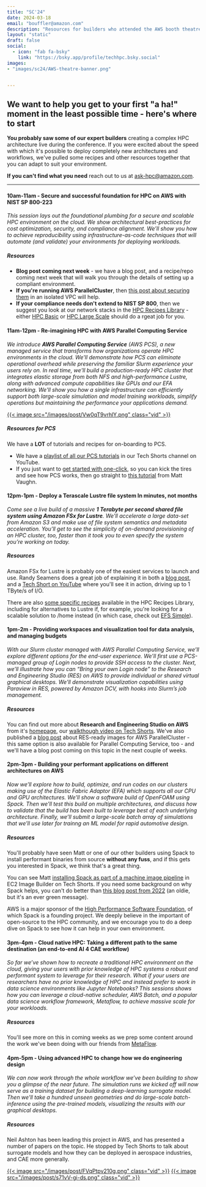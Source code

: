 ```yaml
---
title: "SC'24"
date: 2024-03-18
email: "bouffler@amazon.com"
description: "Resources for builders who attended the AWS booth theatre at SC'24 in Atlanta."
layout: "static"
draft: false
social:
  - icon: "fab fa-bsky"
    link: "https://bsky.app/profile/techhpc.bsky.social"
images:
- "images/sc24/AWS-theatre-banner.png"


---
```


<style>
.iconcenter {
  float:center !important;
  width:180px;
  padding: 0px;
  }
.iconmap {
  width:240px;
  padding: 0px;
  }
</style>

<style>
.vid {
  float:right !important;
  width:350px;
  padding: 10px;
  }
</style>

## We want to help you get to your first "a ha!" moment in the least possible time - here's where to start

**You probably saw some of our expert builders** creating a complex HPC architecture live during the conference. If you were excited about the speed with which it's possible to deploy completely new architectures and workflows, we've pulled some recipes and other resources together that you can adapt to suit your environment.

**If you can't find what you need** reach out to us at ask-hpc@amazon.com.

----

#### 10am-11am - **Secure and successful foundation for HPC on AWS with NIST SP 800-223**
*This session lays out the foundational plumbing for a secure and scalable HPC environment on the cloud. We show architectural best-practices for cost optimization, security, and compliance alignment. We’ll show you how to achieve reproducibility using infrastructure-as-code techniques that will automate (and validate) your environments for deploying workloads.*

##### Resources
* **Blog post coming next week** - we have a blog post, and a recipe/repo coming next week that will walk you through the details of setting up a compliant environment.
* **If you're running AWS ParallelCluster**, then [this post about securing them](https://aws.amazon.com/blogs/hpc/securing-hpc-on-aws-isolated-clusters/) in an isolated VPC will help.
* **If your compliance needs don't extend to NIST SP 800**, then we suggest you look at our network stacks in the [HPC Recipes Library](https://github.com/aws-samples/aws-hpc-recipes/tree/main) - either [HPC Basic](https://github.com/aws-samples/aws-hpc-recipes/tree/main/recipes/net/hpc_basic) or [HPC Large Scale](https://github.com/aws-samples/aws-hpc-recipes/tree/main/recipes/net/hpc_large_scale) should do a rgeat job for you.

#### 11am-12pm - **Re-imagining HPC with AWS Parallel Computing Service**
*We introduce **AWS Parallel Computing Service** (AWS PCS), a new managed service that transforms how organizations operate HPC environments in the cloud. We'll demonstrate how PCS can eliminate operational overhead while preserving the familiar Slurm experience your users rely on. In real time, we'll build a production-ready HPC cluster that integrates elastic storage from both NFS and high-performance Lustre, along with advanced compute capabilities like GPUs and our EFA networking. We'll show you how a single infrastructure can efficiently support both large-scale simulation and model training workloads, simplify operations but maintaining the performance your applications demand.*

<a target="pcs" href="https://youtu.be/Vw0qT9vrhlY">{{< image src="/images/post/Vw0qT9vrhlY.png" class="vid" >}}</a>

##### Resources for PCS

We have a **LOT** of tutorials and recipes for on-boarding to PCS.

* We have a [playlist of all our PCS tutorials](https://www.youtube.com/playlist?list=PL6tstO5J3TRGPTfz6C4XY3gT6Fg70nAPN) in our Tech Shorts channel on YouTube.
* If you just want to [get started with one-click](https://youtu.be/Vw0qT9vrhlY), so you can kick the tires and see how PCS works, then go straight to [this tutorial](https://youtu.be/Vw0qT9vrhlY) from Matt Vaughn.

#### 12pm-1pm - **Deploy a Terascale Lustre file system In minutes, not months**
*Come see a live build of a massive **1 Terabyte per second shared file system using Amazon FSx for Lustre**. We’ll accelerate a large data-set from Amazon S3 and make use of file system semantics and metadata acceleration. You’ll get to see the simplicity of on-demand provisioning of an HPC cluster, too, faster than it took you to even specify the system you’re working on today.*

##### Resources

Amazon FSx for Lustre is probably one of the easiest services to launch and use. Randy Seamens does a great job of explaining it in both a [blog post](https://aws.amazon.com/blogs/hpc/build-and-deploy-a-1-tb-s-file-system-in-under-an-hour/), and a [Tech Short on YouTube](https://www.youtube.com/watch?v=Nm3j5PWPFrY) where you'll see it in action, driving up to 1 TByte/s of I/O.

There are also [some specific recipes](https://github.com/aws-samples/aws-hpc-recipes/tree/main/recipes/storage) available in the HPC Recipes Library, including for alternatives to Lustre if, for example, you're looking for a scalable solution to /home instead (in which case, check out [EFS Simple](https://github.com/aws-samples/aws-hpc-recipes/tree/main/recipes/storage/efs_simple)).

#### 1pm-2m - **Providing workspaces and visualization tool for data analysis, and managing budgets**
*With our Slurm cluster managed with AWS Parallel Computing Service, we’ll explore different options for the end-user experience. We’ll first use a PCS-managed group of Login nodes to provide SSH access to the cluster. Next, we’ll illustrate how you can “Bring your own Login node” to the Research and Engineering Studio (RES) on AWS to provide individual or shared virtual graphical desktops. We’ll demonstrate visualization capabilities using Paraview in RES, powered by Amazon DCV, with hooks into Slurm’s job management.*

##### Resources

You can find out more about **Research and Engineering Studio on AWS** from it's [homepage](https://aws.amazon.com/hpc/res/), our [walkthough video on Tech Shorts](https://www.youtube.com/watch?v=2Nku6MWDwT0). We've also published a [blog post](https://youtu.be/U7zue5GJwco) about RES-ready images for AWS ParallelCluster - this same option is also available for Parallel Computing Service, too - and we'll have a blog post coming on this topic in the next couple of weeks.

#### 2pm-3pm - **Building your performant applications on different architectures on AWS**
*Now we’ll explore how to build, optimize, and run codes on our clusters making use of the Elastic Fabric Adaptor (EFA) which supports all our CPU and GPU architectures. We’ll show a software build of OpenFOAM using Spack. Then we’ll test this build on multiple architectures, and discuss how to validate that the build has been built to leverage best of each underlying architecture. Finally, we’ll submit a large-scale batch array of simulations that we’ll use later for trainng an ML model for rapid automotive design.*

##### Resources

You'll probably have seen Matt or one of our other builders using Spack to install performant binaries from source **without any fuss**, and if this gets you interested in Spack, we think that's a great thing.

You can see Matt [installing Spack as part of a machine image pipeline](https://youtu.be/d_AUNURmhwY?si=sHVLJXnwFVgwTrY7&t=275) in EC2 Image Builder on Tech Shorts. If you need some background on why Spack helps, you can't do better than [this blog post from 2022](https://aws.amazon.com/blogs/hpc/introducing-the-spack-rolling-binary-cache/) (an oldie, but it's an ever green message).

AWS is a major sponsor of the [High Performance Software Foundation](https://hpsf.io), of which Spack is a founding project. We deeply believe in the important of open-source to the HPC community, and we encourage you to do a deep dive on Spack to see how it can help in your own environment.

#### 3pm-4pm - **Cloud native HPC: Taking a different path to the same destination (an end-to-end AI 4 CAE workflow)**
*So far we’ve shown how to recreate a traditional HPC environment on the cloud, giving your users with prior knowledge of HPC systems a robust and performant system to leverage for their research. What if your users are researchers have no prior knowledge of HPC and instead prefer to work in data science environments like Jupyter Notebooks? This sessions shows how you can leverage a cloud-native scheduler, AWS Batch, and a popular data science workflow framework, Metaflow, to achieve massive scale for your workloads.*

##### Resources

You'll see more on this in coming weeks as we prep some content around the work we've been doing with our friends from [MetaFlow](https://metaflow.org/).

#### 4pm-5pm - **Using advanced HPC to change how we do engineering design**
*We can now work through the whole workflow we’ve been building to show you a glimpse of the near future. The simulation runs we kicked off will now serve as a training dataset for building a deep-learning surrogate model. Then we’ll take a hundred unseen geometries and do large-scale batch-inference using the pre-trained models, visualizing the results with our graphical desktops.*

##### Resources

Neil Ashton has been leading this project in AWS, and has presented a number of papers on the topic. He stopped by Tech Shorts to talk about surrogate models and how they can be deployed in aerospace industries, and CAE more generally.

<a target="pcs" href="https://youtu.be/FVqPtpv210g">{{< image src="/images/post/FVqPtpv210g.png" class="vid" >}}</a>
<a target="pcs" href="https://youtu.be/s71vV-gi-ds">{{< image src="/images/post/s71vV-gi-ds.png" class="vid" >}}</a>
